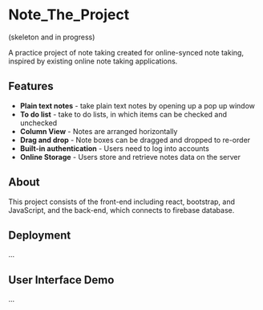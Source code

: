 # Note_The_Project
(skeleton and in progress)

A practice project of note taking created for online-synced note taking, inspired by existing online note taking applications.

## Features
- **Plain text notes** - take plain text notes by opening up a pop up window
- **To do list** - take to do lists, in which items can be checked and unchecked
- **Column View** - Notes are arranged horizontally
- **Drag and drop** - Note boxes can be dragged and dropped to re-order
- **Built-in authentication** - Users need to log into accounts
- **Online Storage** - Users store and retrieve notes data on the server

## About
This project consists of the front-end including react, bootstrap, and JavaScript, and the back-end, which connects to firebase database. 

## Deployment
...

## User Interface Demo
...
